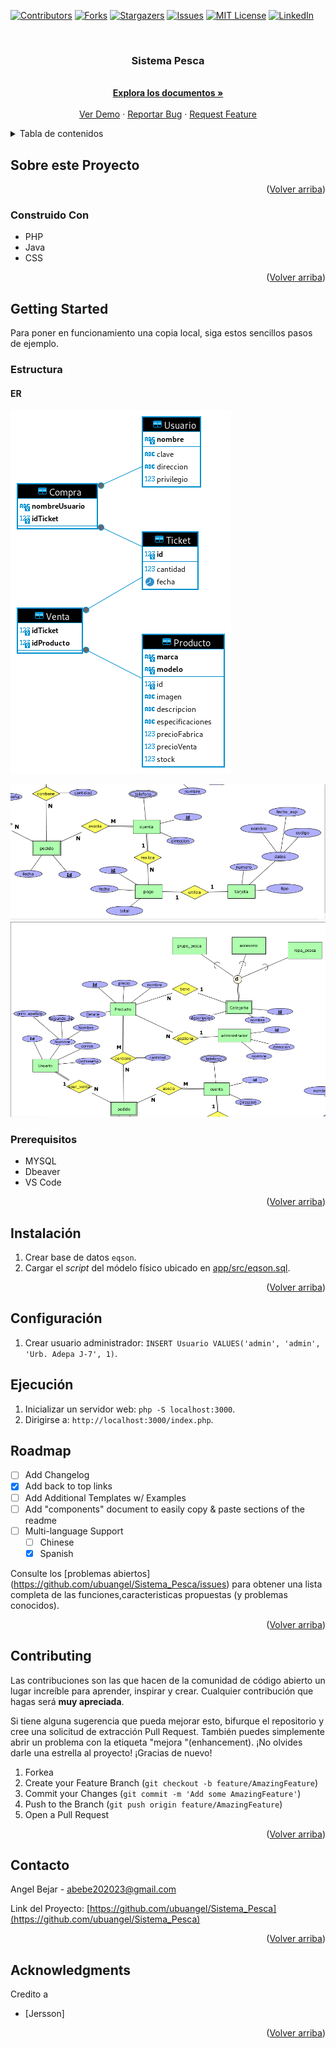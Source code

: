 
<a name="readme-top"></a>




<!-- PROJECT SHIELDS -->

[![Contributors][contributors-shield]][contributors-url]
[![Forks][forks-shield]][forks-url]
[![Stargazers][stars-shield]][stars-url]
[![Issues][issues-shield]][issues-url]
[![MIT License][license-shield]][license-url]
[![LinkedIn][linkedin-shield]][linkedin-url]



<!-- PROJECT LOGO -->
<br />
<div align="center">
<a href="https://github.com/ubuangel/Sistema_Pesca">
    <!--<img src="images/pistola.jpg" alt="Logo" width="80" height="80">-->
  </a>

<h3 align="center">Sistema Pesca</h3>


  <p align="center">

   <br />
    <a href="https://github.com/ubuangel/Sistema_Pesca"><strong>Explora los documentos »</strong></a>
    <br />
    <br />
    <a href="https://github.com/ubuangel/Sistema_Pesca">Ver Demo</a>
    ·
    <a href="https://github.com/ubuangel/Sistema_Pesca/issues">Reportar Bug</a>
    ·
    <a href="https://github.com/ubuangel/Sistema_Pesca/issues">Request Feature</a>
    
  
  </p>
</div>




<!-- TABLE OF CONTENTS -->
<details>
  <summary>Tabla de contenidos</summary>
  <ol>
    <li>
      <a href="#Sobre-este-Proyecto">Sobre Este Proyecto</a>
      <ul>
        <li><a href="#construido--con">Construido Con</a></li>
      </ul>
    </li>
    <li>
      <a href="#getting-started">Getting Started</a>
      <ul>
        <li><a href="#prerequisitos">Prerequisitos</a></li>
        <li><a href="#instalacion">Instalacion</a></li>
      </ul>
    </li>
    <li><a href="#uso">Uso</a></li>
    <li><a href="#roadmap">Roadmap</a></li>
    <li><a href="#contributing">Contribuciones</a></li>
    <li><a href="#license">License</a></li>
    <li><a href="#contacto">Contacto</a></li>
    <li><a href="#acknowledgments">Agradecimientos</a></li>
  </ol>
</details>





<!-- ABOUT THE PROJECT -->
## Sobre este Proyecto

<!-- 
![Descripción de la imagen Markdown](/images/Captura%20desde%202024-02-26%2020-04-59.png)  -->


<p align="right">(<a href="#readme-top">Volver arriba</a>)</p>






### Construido  Con

 
* PHP
* Java
* CSS

<!--* [![Unity]][Unity-url]-->
<!--* [![Bootstrap][Bootstrap.com]][Bootstrap-url]-->


<p align="right">(<a href="#readme-top">Volver arriba</a>)</p>



<!-- GETTING STARTED -->
## Getting Started


Para poner en funcionamiento una copia local, siga estos sencillos pasos de ejemplo.
### Estructura

#### ER
 ![Descripción de la imagen Markdown](/image/eqsonER.png)


 ![Descripción de la imagen Markdown](/image/diagrama.png)
 ![Descripción de la imagen Markdown](/image/diagrama2.png)

### Prerequisitos


* MYSQL
* Dbeaver
* VS Code




<p align="right">(<a href="#readme-top">Volver arriba</a>)</p>


## Instalación
1. Crear base de datos `eqson`.
2. Cargar el _script_ del módelo físico ubicado en [app/src/eqson.sql](./app/src/eqson.sql).

<p align="right">(<a href="#readme-top">Volver arriba</a>)</p>

## Configuración
1. Crear usuario administrador:
`INSERT Usuario VALUES('admin', 'admin', 'Urb. Adepa J-7', 1)`.

## Ejecución
1. Inicializar un servidor web: `php -S localhost:3000`.
2. Dirigirse a: `http://localhost:3000/index.php`.


<!-- ROADMAP -->
## Roadmap

- [ ] Add Changelog
- [x] Add back to top links
- [ ] Add Additional Templates w/ Examples
- [ ] Add "components" document to easily copy & paste sections of the readme
- [ ] Multi-language Support
    - [ ] Chinese
    - [X] Spanish

Consulte los [problemas abiertos] (https://github.com/ubuangel/Sistema_Pesca/issues) para obtener una lista completa de las funciones,caracteristicas propuestas (y problemas conocidos).

<p align="right">(<a href="#readme-top">Volver arriba</a>)</p>


## Contributing

Las contribuciones son las que hacen de la comunidad de código abierto un lugar increíble para aprender, inspirar y crear. Cualquier contribución que hagas será **muy apreciada**.

Si tiene alguna sugerencia que pueda mejorar esto, bifurque el repositorio y cree una solicitud de extracción Pull Request. También puedes simplemente abrir un problema con la etiqueta "mejora "(enhancement).
¡No olvides darle una estrella al proyecto! ¡Gracias de nuevo!

1. Forkea
2. Create your Feature Branch (`git checkout -b feature/AmazingFeature`)
3. Commit your Changes (`git commit -m 'Add some AmazingFeature'`)
4. Push to the Branch (`git push origin feature/AmazingFeature`)
5. Open a Pull Request

<p align="right">(<a href="#readme-top">Volver arriba</a>)</p>





## Contacto

Angel Bejar - abebe202023@gmail.com

Link del Proyecto: [https://github.com/ubuangel/Sistema_Pesca](https://github.com/ubuangel/Sistema_Pesca)

<p align="right">(<a href="#readme-top">Volver arriba</a>)</p>



<!-- ACKNOWLEDGMENTS -->
## Acknowledgments

Credito a

* [Jersson]


<p align="right">(<a href="#readme-top">Volver arriba</a>)</p>



<!-- MARKDOWN LINKS & IMAGES -->
<!-- https://www.markdownguide.org/basic-syntax/#reference-style-links -->
[contributors-shield]: https://img.shields.io/github/contributors/ubuangel/Sistema_Pesca.svg?style=for-the-badge
[contributors-url]: https://github.com/ubuangel/Sistema_Pesca/graphs/contributors
[forks-shield]: https://img.shields.io/github/forks/ubuangel/Sistema_Pesca.svg?style=for-the-badge
[forks-url]: https://github.com/ubuangel/Sistema_Pesca/network/members
[stars-shield]: https://img.shields.io/github/stars/ubuangel/Sistema_Pesca.svg?style=for-the-badge
[stars-url]: https://github.com/ubuangel/Sistema_Pesca/stargazers
[issues-shield]: https://img.shields.io/github/issues/ubuangel/Sistema_Pesca.svg?style=for-the-badge
[issues-url]: https://github.com/ubuangel/Sistema_Pesca/issues
[license-shield]: https://img.shields.io/github/license/ubuangel/Sistema_Pesca.svg?style=for-the-badge
[license-url]: https://github.com/ubuangel/Sistema_Pesca/blob/main/LICENSE.txt
[linkedin-shield]: https://img.shields.io/badge/-LinkedIn-black.svg?style=for-the-badge&logo=linkedin&colorB=555
[linkedin-url]: https://linkedin.com/in/ubuangel
[product-screenshot]: images/resultado1.png
[Unity]: https://img.shields.io/badge/UNITY

<!--[imagen1]: images/pantallaso.png-->
[Unity-url]: https://unity.com/es
[React.js]: https://img.shields.io/badge/React-20232A?style=for-the-badge&logo=react&logoColor=61DAFB
[React-url]: https://reactjs.org/
[Vue.js]: https://img.shields.io/badge/Vue.js-35495E?style=for-the-badge&logo=vuedotjs&logoColor=4FC08D
[Vue-url]: https://vuejs.org/
[Angular.io]: https://img.shields.io/badge/Angular-DD0031?style=for-the-badge&logo=angular&logoColor=white
[Angular-url]: https://angular.io/
[Svelte.dev]: https://img.shields.io/badge/Svelte-4A4A55?style=for-the-badge&logo=svelte&logoColor=FF3E00
[Svelte-url]: https://svelte.dev/
[Laravel.com]: https://img.shields.io/badge/Laravel-FF2D20?style=for-the-badge&logo=laravel&logoColor=white
[Laravel-url]: https://laravel.com
[Bootstrap.com]: https://img.shields.io/badge/Bootstrap-563D7C?style=for-the-badge&logo=bootstrap&logoColor=white
[Bootstrap-url]: https://getbootstrap.com
[JQuery.com]: https://img.shields.io/badge/jQuery-0769AD?style=for-the-badge&logo=jquery&logoColor=white
[JQuery-url]: https://jquery.com 
